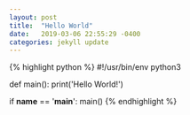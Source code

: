 ```yaml
---
layout: post
title:  "Hello World"
date:   2019-03-06 22:55:29 -0400
categories: jekyll update
---
```


{% highlight python %}
#!/usr/bin/env python3 

def main():
    print('Hello World!')

if __name__ == '__main__':
    main()
{% endhighlight %}
